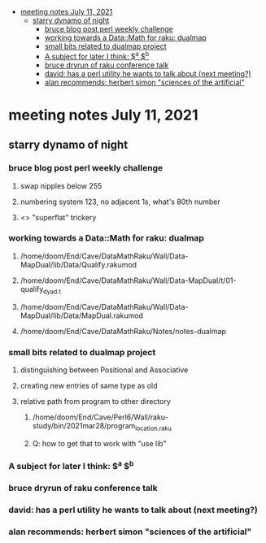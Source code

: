 - [meeting notes July 11, 2021](#orgcb23f23)
  - [starry dynamo of night](#org166f998)
    - [bruce blog post perl weekly challenge](#org0768563)
    - [working towards a Data::Math for raku: dualmap](#org6da3005)
    - [small bits related to dualmap project](#orgddef04e)
    - [A subject for later I think: $<sup>a</sup> $<sup>b</sup>](#org391d4f1)
    - [bruce dryrun of raku conference talk](#org1e0b37b)
    - [david: has a perl utility he wants to talk about (next meeting?)](#org9231ef2)
    - [alan recommends: herbert simon "sciences of the artificial"](#org78be3bd)


<a id="orgcb23f23"></a>

# meeting notes July 11, 2021


<a id="org166f998"></a>

## starry dynamo of night


<a id="org0768563"></a>

### bruce blog post perl weekly challenge

1.  swap nipples below 255

2.  numbering system 123, no adjacent 1s, what's 80th number

3.  <> "superflat" trickery


<a id="org6da3005"></a>

### working towards a Data::Math for raku: dualmap

1.  /home/doom/End/Cave/DataMathRaku/Wall/Data-MapDual/lib/Data/Qualify.rakumod

2.  /home/doom/End/Cave/DataMathRaku/Wall/Data-MapDual/t/01-qualify<sub>dyad.t</sub>

3.  /home/doom/End/Cave/DataMathRaku/Wall/Data-MapDual/lib/Data/MapDual.rakumod

4.  /home/doom/End/Cave/DataMathRaku/Notes/notes-dualmap


<a id="orgddef04e"></a>

### small bits related to dualmap project

1.  distinguishing between Positional and Associative

2.  creating new entries of same type as old

3.  relative path from program to other directory

    1.  /home/doom/End/Cave/Perl6/Wall/raku-study/bin/2021mar28/program<sub>location.raku</sub>
    
    2.  Q: how to get that to work with "use lib"


<a id="org391d4f1"></a>

### A subject for later I think: $<sup>a</sup> $<sup>b</sup>


<a id="org1e0b37b"></a>

### bruce dryrun of raku conference talk


<a id="org9231ef2"></a>

### david: has a perl utility he wants to talk about (next meeting?)


<a id="org78be3bd"></a>

### alan recommends: herbert simon "sciences of the artificial"
